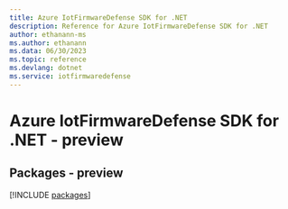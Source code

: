 ```yaml
---
title: Azure IotFirmwareDefense SDK for .NET
description: Reference for Azure IotFirmwareDefense SDK for .NET
author: ethanann-ms
ms.author: ethanann
ms.data: 06/30/2023
ms.topic: reference
ms.devlang: dotnet
ms.service: iotfirmwaredefense
---
```

# Azure IotFirmwareDefense SDK for .NET - preview
## Packages - preview
[!INCLUDE [packages](iotfirmwaredefense-index.md)]